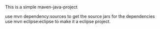 This is a simple maven-java-project 

use mvn dependency:sources to get the source jars for the dependencies
use mvn eclipse:eclipse to make it a eclipse project.

